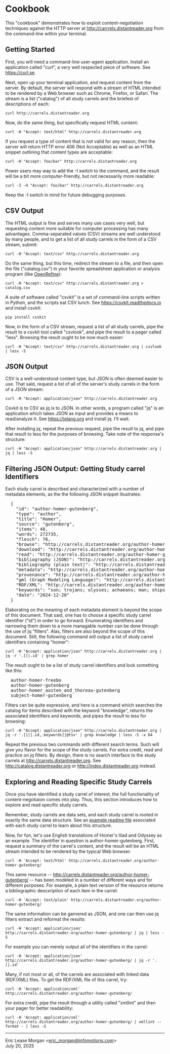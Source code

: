 

Cookbook
========

This "cookbook" demonstrates how to exploit content-negotiation techniques against the HTTP server at http://carrrels.distantreader.org from the command-line within your terminal. 


Getting Started
---------------

First, you will need a command-line user-agent application. Install an application called "curl", a very well respected piece of software. See https://curl.se.

Next, open up your terminal application, and request content from the server. By default, the server will respond with a stream of HTML intended to be rendered by a Web browser such as Chrome, Firefox, or Safari. The stream is a list ("catalog") of all study carrels and the briefest of descriptions of each:

    curl http://carrels.distantreader.org

Now, do the same thing, but specifically request HTML content:

    curl -H "Accept: text/html" http://carrels.distantreader.org

If you request a type of content that is not valid for any reason, then the server will return HTTP error 406 (Not Acceptable) as well as an HTML snippet outlining that content types are acceptable:

    curl -H "Accept: foo/bar" http://carrels.distantreader.org

Power users may way to add the -I switch to the command, and the result will be a bit more computer-friendly, but not necessarily more readable:

    curl -I -H "Accept: foo/bar" http://carrels.distantreader.org

Keep the -I switch in mind for future debugging purposes.


CSV Output
----------

The HTML output is fine and serves many use cases very well, but requesting content more suitable for computer processing has many advantages. Comma-separated values (CSV) streams are well understood by many people, and to get a list of all study carrels in the form of a CSV stream, submit:

    curl -H "Accept: text/csv" http://carrels.distantreader.org

Do the same thing, but this time, redirect the stream to a file, and then open the file ("catalog.csv") in your favorite spreadsheet application or analysis program (like [OpenRefine](https://openrefine.org/)):

    curl -H "Accept: text/csv" http://carrels.distantreader.org > catalog.csv

A suite of software called "csvkit" is a set of command-line scripts written in Python, and the scripts eat CSV lunch. See https://csvkit.readthedocs.io and install csvkit:

    pip install csvkit

Now, in the form of a CSV stream, request a list of all study carrels, pipe the result to a csvkit tool called "csvlook", and pipe the result to a pager called "less". Browsing the result ought to be now much easier:

    curl -H "Accept: text/csv" http://carrels.distantreader.org | csvlook | less -S


JSON Output
-----------

CSV is a well-understood content type, but JSON is often deemed easier to use. That said, request a list of all of the server's study carrels in the form of a JSON stream:

    curl -H "Accept: application/json" http://carrels.distantreader.org

Csvkit is to CSV as jq is to JSON. In other words, a program called "jq" is an application which takes JSON as input and provides a means to read/analyze it. See https://jqlang.org and install jq. I'll wait.

After installing jq, repeat the previous request, pipe the result to jq, and pipe that result to less for the purposes of browsing. Take note of the response's structure:

    curl -H "Accept: application/json" http://carrels.distantreader.org | jq | less -S


Filtering JSON Output: Getting Study carrel Identifiers
-------------------------------------------------------

Each study carrel is described and characterized with a number of metadata elements, as the the following JSON snippet illustrates:

<pre>  {
    "id": "author-homer-gutenberg",
    "type": "author",
    "title": "Homer",
    "source": "gutenberg",
    "items": 48,
    "words": 272735,
    "flesch": 76,
    "browse": "http://carrels.distantreader.org/author-homer-gutenberg/index.xml",
    "download": "http://carrels.distantreader.org/author-homer-gutenberg/index.zip",
    "read": "http://carrels.distantreader.org/author-homer-gutenberg/index.htm",
    "bibliography (JSON)": "http://carrels.distantreader.org/author-homer-gutenberg/index.json",
    "bibliography (plain text)": "http://carrels.distantreader.org/author-homer-gutenberg/index.txt",
    "metadata": "http://carrels.distantreader.org/author-homer-gutenberg/index.csv",
    "provenance": "http://carrels.distantreader.org/author-homer-gutenberg/index.tsv",
    "gml (Graph Modeling Language)": "http://carrels.distantreader.org/author-homer-gutenberg/index.gml",
    "RDF/XML": "http://carrels.distantreader.org/author-homer-gutenberg/index.rdf",
    "keywords": "son; trojans; ulysses; achaeans; man; ships; hector",
    "date": "2024-12-20"
  }</pre>

Elaborating on the meaning of each metadata element is beyond the scope of this document. That said, one has to choose a specific study carrel identifier ("id") in order to go forward. Enumerating identifiers and narrowing them down to a more managable number can be done through the use of jq "filters". Alas, filters are also beyond the scope of this document. Still, the following command will output a list of study carrel identifiers containing "homer":

    curl -H "Accept: application/json" http://carrels.distantreader.org | jq -r '.[]|.id' | grep homer
 
The result ought to be a list of study carrel identifiers and look something like this:

<pre>
  author-homer-freebo
  author-homer-gutenberg
  author-homer_austen_and_thoreau-gutenberg
  subject-homer-gutenberg
</pre>

Filters can be quite expressive, and here is a command which searches the catalog for items described with the keyword "knowledge", returns the associated identifiers and keywords, and pipes the result to less for browsing:

	curl -H "Accept: application/json" http://carrels.distantreader.org | jq -r '.[]|[.id,.keywords]|@tsv' | grep knowledge | less -S -x 64

Repeat the previous two commands with different search terms. Such will give you flavor for the scope of the study carrels. For extra credit, read and practice on jq filters. By design, there is no search interface to the study carrels at http://carrels.distantreader.org. See http://catalog.distantreader.org or http://index.distantreader.org instead.


Exploring and Reading Specific Study Carrels
--------------------------------------------

Once you have identified a study carrel of interest, the full functionality of content-negotiaion comes into play. Thus, this section introduces how to explore and read specific study carrels.

Remember, study carrels are data sets, and each study carrel is rooted in exactly the same data structure. See an [example readme file](./etc/readme.txt) associated with each study carrel to learn about this structure.

Now, for fun, let's use English translations of Homer's Iliad and Odyssey as an example. The identifier in question is author-homer-gutenberg. First, request a summary of the carrel's content, and the result will be an HTML stream intended to be rendered by the typical Web browser:

	curl -H 'Accept: text/html' http://carrels.distantreader.org/author-homer-gutenberg/

This same resource -- http://carrels.distantreader.org/author-homer-gutenberg/ -- has been modeled in a number of different ways and for different purposes. For example, a plain text version of the resource returns a bibliographic descxription of each item in the carrel:

	curl -H 'Accept: text/plain' http://carrels.distantreader.org/author-homer-gutenberg/

The same information can be garnered as JSON, and one can then use jq filters extract and reformat the results:

	curl -H 'Accept: application/json' http://carrels.distantreader.org/author-homer-gutenberg/ | jq | less -S

For example you can merely output all of the identifiers in the carrel:

	curl -H 'Accept: application/json' http://carrels.distantreader.org/author-homer-gutenberg/ | jq -r '.[].id'
	
Many, if not most or all, of the carrels are associated with linked data (RDF/XML) files. To get the RDF/XML file of this carrel, try:

	curl -H 'Accept: application/xml' http://carrels.distantreader.org/author-homer-gutenberg/

For extra credit, pipe the result through a utility called "xmllint" and then your pager for better readability:

	curl -H 'Accept: application/xml' http://carrels.distantreader.org/author-homer-gutenberg/ | xmllint --format - | less -S
	

---
Eric Lease Morgan &lt;eric_morgan@infomotions.com&gt;  
July 20, 2025
